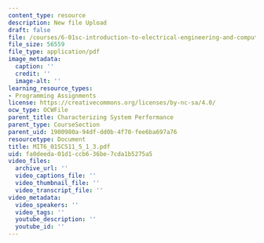 ```yaml
---
content_type: resource
description: New file Upload
draft: false
file: /courses/6-01sc-introduction-to-electrical-engineering-and-computer-science-i-spring-2011/fa0deeda01d1ccb636be7cda1b5275a5_MIT6_01SCS11_5_1_3.pdf
file_size: 56559
file_type: application/pdf
image_metadata:
  caption: ''
  credit: ''
  image-alt: ''
learning_resource_types:
- Programming Assignments
license: https://creativecommons.org/licenses/by-nc-sa/4.0/
ocw_type: OCWFile
parent_title: Characterizing System Performance
parent_type: CourseSection
parent_uid: 1900980a-94df-dd0b-4f70-fee6ba697a76
resourcetype: Document
title: MIT6_01SCS11_5_1_3.pdf
uid: fa0deeda-01d1-ccb6-36be-7cda1b5275a5
video_files:
  archive_url: ''
  video_captions_file: ''
  video_thumbnail_file: ''
  video_transcript_file: ''
video_metadata:
  video_speakers: ''
  video_tags: ''
  youtube_description: ''
  youtube_id: ''
---
```

